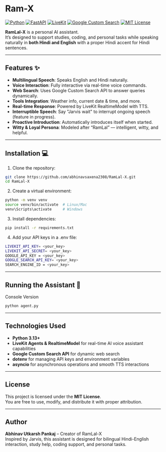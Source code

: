 # Ram-X


[![Python](https://img.shields.io/badge/Python-3.13+-blue?logo=python&logoColor=white)](https://www.python.org/) 
[![FastAPI](https://img.shields.io/badge/FastAPI-0.100.0-brightgreen?logo=fastapi&logoColor=white)](https://fastapi.tiangolo.com/) 
[![LiveKit](https://img.shields.io/badge/LiveKit-Realtime-purple)](https://livekit.io/) 
[![Google Custom Search](https://img.shields.io/badge/Google%20Search-API-yellow?logo=google&logoColor=white)](https://developers.google.com/custom-search/) 
[![MIT License](https://img.shields.io/badge/License-MIT-green.svg)](LICENSE)

**RamLal-X** is a personal AI assistant.  
It’s designed to support studies, coding, and personal tasks while speaking naturally in **both Hindi and English** with a proper Hindi accent for Hindi sentences.

---

## Features ✨

- **Multilingual Speech**: Speaks English and Hindi naturally.  
- **Voice Interaction**: Fully interactive via real-time voice commands.  
- **Web Search**: Uses Google Custom Search API to answer queries dynamically.  
- **Tools Integration**: Weather info, current date & time, and more.  
- **Real-time Response**: Powered by LiveKit RealtimeModel with TTS.  
- **Interruptible Speech**: Say "Jarvis wait" to interrupt ongoing speech (feature in progress).  
- **Proactive Introduction**: Automatically introduces itself when started.  
- **Witty & Loyal Persona**: Modeled after “RamLal” — intelligent, witty, and helpful.

---
## Installation 💻

1. Clone the repository:

```bash
git clone https://github.com/abhinavsaxena2308/RamLal-X.git
cd RamLal-X
```

2. Create a virtual environment:

```bash
python -m venv venv
source venv/bin/activate  # Linux/Mac
venv\Scripts\activate     # Windows
```

3. Install dependencies:
```bash
pip install -r requirements.txt
```
4. Add your API keys in a .env file:

```bash
LIVEKIT_API_KEY= <your_key>
LIVEKIT_API_SECRET= <your_key>
GOOGLE_API_KEY = <your_key>
GOOGLE_SEARCH_API_KEY= <your_key>
SEARCH_ENGINE_ID = <your_key>
```
---
## Running the Assistant 🚀
Console Version
```bash
python agent.py
```
---
## Technologies Used

- **Python 3.13+**  
- **LiveKit Agents & RealtimeModel** for real-time AI voice assistant capabilities  
- **Google Custom Search API** for dynamic web search  
- **dotenv** for managing API keys and environment variables  
- **asyncio** for asynchronous operations and smooth TTS interactions  

---

## License

This project is licensed under the **MIT License**.  
You are free to use, modify, and distribute it with proper attribution.

---

## Author

**Abhinav Utkarsh Pankaj** – Creator of RamLal-X  
Inspired by Jarvis, this assistant is designed for bilingual Hindi-English interaction, study help, coding support, and personal tasks.
